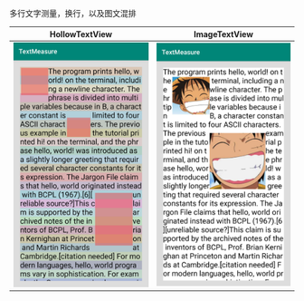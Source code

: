 多行文字测量，换行，以及图文混排

| HollowTextView                                 | ImageTextView                                  |
| ---------------------------------------------- | ---------------------------------------------- |
| <img src="./imgs/screenshot1.jpg" width="300"> | <img src="./imgs/screenshot2.jpg" width="300"> |

